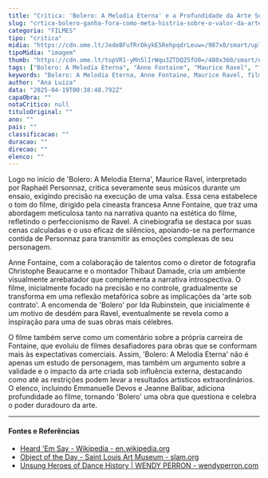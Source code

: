 ```yaml
---
title: "Crítica: 'Bolero: A Melodia Eterna' e a Profundidade da Arte Sob Encomenda"
slug: "crtica-bolero-ganha-fora-como-meta-histria-sobre-o-valor-da-arte-de-contrato"
categoria: "FILMES"
tipo: "critica"
midia: "https://cdn.ome.lt/JedeBFufRrOkykE5RehpqdrLeuw=/987x0/smart/uploads/conteudo/fotos/bolero_topo.jpg"
tipoMidia: "imagem"
thumb: "https://cdn.ome.lt/topVR1-yMn5lIrWqu3ZTDQZ5fU0=/480x360/smart/extras/conteudos/bolero_topo.jpg"
tags: ["Bolero: A Melodia Eterna", "Anne Fontaine", "Maurice Ravel", "filme biográfico", "arte sob contrato", "crítica de cinema"]
keywords: "Bolero: A Melodia Eterna, Anne Fontaine, Maurice Ravel, filme biográfico, arte sob contrato, crítica de cinema"
author: "Ana Luiza"
data: "2025-04-19T00:38:48.792Z"
capaObra: ""
notaCritico: null
tituloOriginal: ""
ano: ""
pais: ""
classificacao: ""
duracao: ""
direcao: ""
elenco: ""
---
```


Logo no início de 'Bolero: A Melodia Eterna', Maurice Ravel, interpretado por Raphaël Personnaz, critica severamente seus músicos durante um ensaio, exigindo precisão na execução de uma valsa. Essa cena estabelece o tom do filme, dirigido pela cineasta francesa Anne Fontaine, que traz uma abordagem meticulosa tanto na narrativa quanto na estética do filme, refletindo o perfeccionismo de Ravel. A cinebiografia se destaca por suas cenas calculadas e o uso eficaz de silêncios, apoiando-se na performance contida de Personnaz para transmitir as emoções complexas de seu personagem.

Anne Fontaine, com a colaboração de talentos como o diretor de fotografia Christophe Beaucarne e o montador Thibaut Damade, cria um ambiente visualmente arrebatador que complementa a narrativa introspectiva. O filme, inicialmente focado na precisão e no controle, gradualmente se transforma em uma reflexão metafórica sobre as implicações da 'arte sob contrato'. A encomenda de 'Bolero' por Ida Rubinstein, que inicialmente é um motivo de desdém para Ravel, eventualmente se revela como a inspiração para uma de suas obras mais célebres.

O filme também serve como um comentário sobre a própria carreira de Fontaine, que evoluiu de filmes desafiadores para obras que se conformam mais às expectativas comerciais. Assim, 'Bolero: A Melodia Eterna' não é apenas um estudo de personagem, mas também um argumento sobre a validade e o impacto da arte criada sob influência externa, destacando como até as restrições podem levar a resultados artísticos extraordinários. O elenco, incluindo Emmanuelle Devos e Jeanne Balibar, adiciona profundidade ao filme, tornando 'Bolero' uma obra que questiona e celebra o poder duradouro da arte.

---

#### Fontes e Referências

- [Heard 'Em Say - Wikipedia - en.wikipedia.org](https://en.wikipedia.org/wiki/Heard_%27Em_Say)
- [Object of the Day - Saint Louis Art Museum - slam.org](https://www.slam.org/explore-the-collection/object-of-the-day/)
- [Unsung Heroes of Dance History | WENDY PERRON - wendyperron.com](https://wendyperron.com/category/unsung-heroes-of-dance-history/)